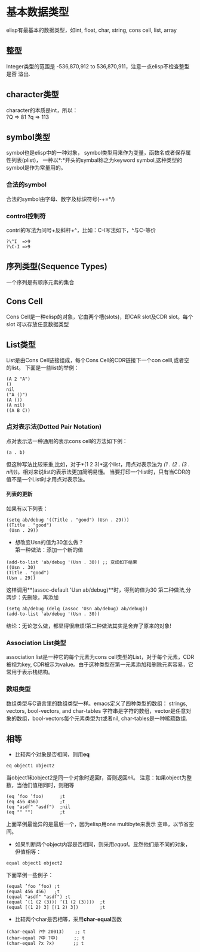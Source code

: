 # 基本数据类型
elisp有最基本的数据类型，如int, float, char, string, cons cell, list, array

## 整型
Integer类型的范围是 -536,870,912 to 536,870,911，注意一点elisp不检查整型是否
溢出.

## character类型
character的本质是int，所以：  
?Q => 81 ?q => 113

## symbol类型
symbol也是elisp中的一种对象，
symbol类型用来作为变量，函数名或者保存属性列表(plist)，
一种以*:*开头的symbal称之为keyword
symbol,这种类型的symbol是作为常量用的。  

### 合法的symbol
合法的symbol由字母、数字及标识符号(-+=*/)

### control控制符
contrl的写法为问号+反斜杆+^，比如：C-I写法如下，^与C-等价
```
?\^I  =>9
?\C-I =>9
```

## 序列类型(Sequence Types)
一个序列是有顺序元素的集合

## Cons Cell
Cons Cell是一种elisp的对象，它由两个槽(slots)，即CAR slot及CDR slot。每个slot
可以存放任意数据类型

## List类型
List是由Cons Cell链接组成，每个Cons Cell的CDR链接下一个con celll,或者空的list。
下面是一些list的举例：
```elisp
(A 2 "A")
()
nil
("A ()")
(A ())
(A nil)
((A B C))
```

### 点对表示法(Dotted Pair Notation)
点对表示法一种通用的表示cons cell的方法如下例：
```elisp
(a . b)
```
但这种写法比较笨重,比如，对于*(1 2 3)*这个list，用点对表示法为
*(1 . (2 . (3 . nil)))*。相对来说list的表示法更加简明易懂。
当要打印一个list时，只有当CDR的值不是一个List时才用点对表示法。

#### 列表的更新
如果有以下列表：
```elisp
(setq ab/debug '((Title . "good") (Usn . 29)))
((Title . "good")
 (Usn . 29))
 ```
* 想改变Usn的值为30怎么做？  
 第一种做法：添加一个新的值  
 ```elisp
 (add-to-list 'ab/debug '(Usn . 30)) ;; 变成如下结果
 ((Usn . 30)
 (Title . "good")
 (Usn . 29))
 ```
 这样调用**(assoc-default 'Usn ab/debug)**时，得到的值为30
 第二种做法,分两步：先删除，再添加  
 ```
 (setq ab/debug (delq (assoc 'Usn ab/debug) ab/debug))
 (add-to-list 'ab/debug '(Usn . 30))
 ```
 结论：无论怎么做，都显得很麻烦!第二种做法其实是舍弃了原来的对象!

### Association List类型
association list是一种它的每个元素为cons cell类型的List，对于每个元素，CDR被视为key,
CDR被示为value。由于这种类型在第一元素添加和删除元素容易，它常用于表示栈结构。

### 数组类型
数组类型与C语言里的数组类型一样。emacs定义了四种类型的数组：
strings, vectors, bool-vectors, and char-tables
字符串是字符的数组，vector是任意对象的数组，bool-vectors每个元素类型为t或者nil,
char-tables是一种稀疏数组.

## 相等
* 比较两个对象是否相同，则用**eq**  
```elisp
eq object1 object2
```
当object1和object2是同一个对象时返回*t*，否则返回*nil*。
注意：如果object为整数，当他们值相同时，则相等
```elisp
(eq ’foo ’foo)      ;t
(eq 456 456)        ;t
(eq "asdf" "asdf")  ;nil
(eq "" "")          ;t
```
上面举例最诡异的是最后一个，因为elisp用one multibyte来表示
空串，以节省空间。

* 如果判断两个object内容是否相同，则采用*equal*。显然他们是不同的对象，但值相等：  
```elisp
equal object1 object2
```
下面举例一些例子：
```elisp
(equal ’foo ’foo) ;t
(equal 456 456)   ;t
(equal "asdf" "asdf") ;t
(equal ’(1 (2 (3))) ’(1 (2 (3))))  ;t
(equal [(1 2) 3] [(1 2) 3])        ;t
```
* 比较两个char是否相等，采用**char-equal**函数
```elisp
(char-equal ?中 20013)    ;; t
(char-equal ?中 ?中)      ;; t
(char-equal ?x ?x)       ;; t
```
